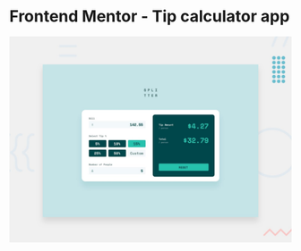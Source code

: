 # Frontend Mentor - Tip calculator app

![Design preview for the Tip calculator app coding challenge](./preview.jpg)
